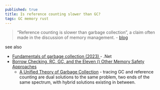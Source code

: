 ```yaml
---
published: true
title: Is reference counting slower than GC?
tags: GC memory rust
---
```

> “Reference counting is slower than garbage collection”, a claim often made in the discussion of memory management. - [blog](https://mortoray.com/2016/05/24/is-reference-counting-slower-than-gc/)

see also
- [	Fundamentals of garbage collection (2023) ](https://news.ycombinator.com/item?id=44505121) - .Net
- [Borrow Checking, RC, GC, and the Eleven () Other Memory Safety Approaches ](https://news.ycombinator.com/item?id=40146615)
	- [A Unified Theory of Garbage Collection](https://courses.cs.washington.edu/courses/cse590p/05au/p50-bacon.pdf) - tracing GC and reference counting are dual solutions to the same problem, two ends of the same spectrum, with hybrid solutions existing in between.
